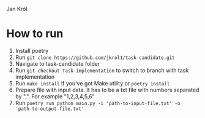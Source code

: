 Jan Król

# How to run
1. Install poetry
2. Run ```git clone https://github.com/jkrol1/task-candidate.git```
3. Navigate to task-candidate folder
4. Run ```git checkout Task-implementation``` to switch to branch with task implementation
5. Run ```make install``` if you've got Make utility or ```poetry install```
6. Prepare file with input data. It has to be a txt file with numbers separated by ",". For example "1,2,3,4,5,6" 
7. Run ```poetry run python main.py -i 'path-to-input-file.txt' -o 'path-to-output-file.txt'```